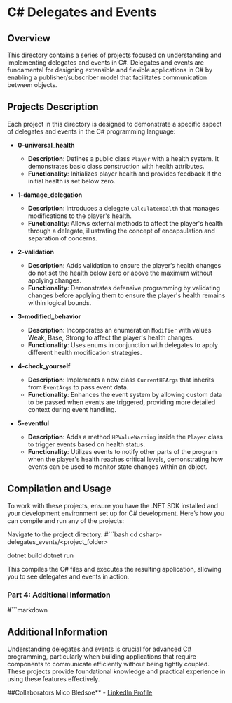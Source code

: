 # C# Delegates and Events

## Overview

This directory contains a series of projects focused on understanding and implementing delegates and events in C#. Delegates and events are fundamental for designing extensible and flexible applications in C# by enabling a publisher/subscriber model that facilitates communication between objects.

## Projects Description

Each project in this directory is designed to demonstrate a specific aspect of delegates and events in the C# programming language:

- **0-universal_health**
  - **Description**: Defines a public class `Player` with a health system. It demonstrates basic class construction with health attributes.
  - **Functionality**: Initializes player health and provides feedback if the initial health is set below zero.

- **1-damage_delegation**
  - **Description**: Introduces a delegate `CalculateHealth` that manages modifications to the player's health.
  - **Functionality**: Allows external methods to affect the player's health through a delegate, illustrating the concept of encapsulation and separation of concerns.

- **2-validation**
  - **Description**: Adds validation to ensure the player’s health changes do not set the health below zero or above the maximum without applying changes.
  - **Functionality**: Demonstrates defensive programming by validating changes before applying them to ensure the player's health remains within logical bounds.

- **3-modified_behavior**
  - **Description**: Incorporates an enumeration `Modifier` with values Weak, Base, Strong to affect the player's health changes.
  - **Functionality**: Uses enums in conjunction with delegates to apply different health modification strategies.

- **4-check_yourself**
  - **Description**: Implements a new class `CurrentHPArgs` that inherits from `EventArgs` to pass event data.
  - **Functionality**: Enhances the event system by allowing custom data to be passed when events are triggered, providing more detailed context during event handling.

- **5-eventful**
  - **Description**: Adds a method `HPValueWarning` inside the `Player` class to trigger events based on health status.
  - **Functionality**: Utilizes events to notify other parts of the program when the player's health reaches critical levels, demonstrating how events can be used to monitor state changes within an object.

## Compilation and Usage

To work with these projects, ensure you have the .NET SDK installed and your development environment set up for C# development. Here’s how you can compile and run any of the projects:

Navigate to the project directory:
#```bash
cd csharp-delegates_events/<project_folder>

dotnet build
dotnet run

This compiles the C# files and executes the resulting application, allowing you to see delegates and events in action.


### Part 4: Additional Information
#```markdown
## Additional Information

Understanding delegates and events is crucial for advanced C# programming, particularly when building applications that require components to communicate efficiently without being tightly coupled. These projects provide foundational knowledge and practical experience in using these features effectively.

##Collaborators
Mico Bledsoe** - [LinkedIn Profile](www.linkedin.com/in/micobledsoe)
